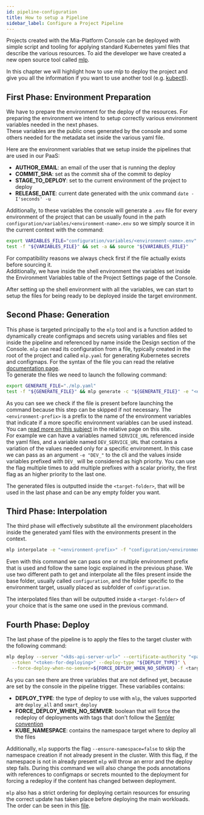 ```yaml
---
id: pipeline-configuration
title: How to setup a Pipeline 
sidebar_label: Configure a Project Pipeline
---
```

Projects created with the Mia-Platform Console can be deployed with simple script and tooling for
applying standard Kubernetes yaml files that describe the various resources. To aid the developer we have created
a new open source tool called [mlp].

In this chapter we will highlight how to use *mlp* to deploy the project and give you all the information
if you want to use another tool (e.g. [kubectl](https://kubernetes.io/docs/reference/kubectl/)).

## First Phase: Environment Preparation

We have to prepare the environment for the deploy of the resources. For preparing the environment we intend to setup
correctly various environment variables needed in the next phases.  
These variables are the public ones generated by the console and some others needed for the metadata set inside the
various yaml file.

Here are the environment variables that we setup inside the pipelines that are used in our PaaS:

- **AUTHOR_EMAIL**: an email of the user that is running the deploy  
- **COMMIT_SHA**: set as the commit sha of the commit to deploy  
- **STAGE_TO_DEPLOY**: set to the current environment of the project to deploy
- **RELEASE_DATE**: current date generated with the unix command `date -I'seconds' -u`  

Additionally, to these variables the console will generate a `.env` file for every environment of the project that can
be usually found in the path `configuration/variables/<environment-name>.env` so we simply source it in the current
context with the command:

```bash
export VARIABLES_FILE="configuration/variables/<environment-name>.env"
test -f "${VARIABLES_FILE}" && set -a && source "${VARIABLES_FILE}"
```

For compatibility reasons we always check first if the file actually exists before sourcing it.  
Additionally, we have inside the shell environment the variables set inside the Environment Variables table of the
Project Settings page of the Console.

After setting up the shell environment with all the variables, we can start to setup the files for being ready to be
deployed inside the target environment.

## Second Phase: Generation

This phase is targeted principally to the `mlp` tool and is a function added to dynamically create
configmaps and secrets using variables and files set inside the pipeline and referenced by name inside the Design
section of the Console. `mlp` can read its configuration from a file, typically created in the root of
the project and called `mlp.yaml` for generating Kubernetes secrets and configmaps. For the syntax of the file
you can read the relative [documentation page].  
To generate the files we need to launch the following command:

```bash
export GENERATE_FILE="./mlp.yaml"
test -f "${GENERATE_FILE}" && mlp generate -c "${GENERATE_FILE}" -e "<environment-prefix>" -o "<target-folder>"
```

As you can see we check if the file is present before launching the command because this step can be skipped if not
necessary. The `<environment-prefix>` is a prefix to the name of the environment variables that indicate if a more
specific environment variables can be used instead. You can [read more on this subject] in the relative page on this site.  
For example we can have a variables named `SERVICE_URL` referenced inside
the yaml files, and a variable named `DEV_SERVICE_URL` that contains a variation of the values needed only for a specific
environment. In this case we can pass as an argument `-e "DEV_"` to the cli and the values inside variables prefixed with
`DEV_` will be considered as high priority. You can use the flag multiple times to add multiple prefixes with a scalar
priority, the first flag as an higher priority to the last one.

The generated files is outputted inside the `<target-folder>`, that will be used in the last phase and can be
any empty folder you want.

## Third Phase: Interpolation

The third phase will effectively substitute all the environment placeholders inside the generated yaml files with the
environments present in the context.

```bash
mlp interpolate -e "<environment-prefix>" -f "configuration/<environment-name>" -f "configuration" -o "<target-folder>"
```

Even with this command we can pass one or multiple environment prefix that is used and follow the same logic explained
in the previous phase. We use two different path to get and interpolate all the files present inside the base folder,
usually called `configuration`, and the folder specific to the environment target, usually placed as subfolder
of `configuration`.

The interpolated files than will be outputted inside a `<target-folder>` of your choice that is the same one used
in the previous command.

## Fourth Phase: Deploy

The last phase of the pipeline is to apply the files to the target cluster with the following command:

```bash
mlp deploy --server "<k8s-api-server-url>" --certificate-authority "<path-to-cluster-ca>" \
  --token "<token-for-deploying>" --deploy-type "${DEPLOY_TYPE}" \
  --force-deploy-when-no-semver=${FORCE_DEPLOY_WHEN_NO_SEMVER} -f <target-folder> -n "${KUBE_NAMESPACE}"
```

As you can see there are three variables that are not defined yet, because are set by the console in
the pipeline trigger. These variabiles contains:

- **DEPLOY_TYPE**: the type of deploy to use with `mlp`, the values supported are `deploy_all` and `smart_deploy`
- **FORCE_DEPLOY_WHEN_NO_SEMVER**: boolean that will force the redeploy of deployments with tags that don't follow
  the [SemVer convention](https://semver.org/)
- **KUBE_NAMESPACE**: contains the namespace target where to deploy all the files

Additionally, `mlp` supports the flag `--ensure-namespace=false` to skip the namespace creation if not already present in the cluster. With this flag, if the namespace is not in already present `mlp` will throw an error and the deploy step fails.
During this command we will also change the pods annotations with references to configmaps or secrets mounted to the
deployment for forcing a redeploy if the content has changed between deployment.

`mlp` also has a strict ordering for deploying certain resources for ensuring the correct update has taken place
before deploying the main workloads. The order can be seen in this [file].

[mlp]: https://github.com/mia-platform/mlp "cli for easier deployment of Mia-Platform Console projects"
[documentation page]: https://docs.mia-platform.eu/docs/runtime_suite_tools/mlp/generate "mlp file documentation"
[file]: https://github.com/mia-platform/mlp/blob/main/pkg/resourceutil/sort.go#L21 "mlp source code for resource ordering"
[read more on this subject]: https://docs.mia-platform.eu/docs/development_suite/set-up-infrastructure/env-var "env var documentation"
